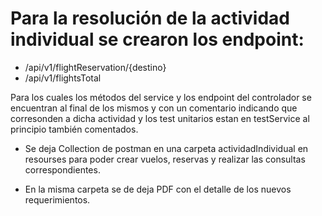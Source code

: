 # Para la resolución de la actividad individual se crearon los endpoint:

- /api/v1/flightReservation/{destino}
- /api/v1/flightsTotal

Para los cuales los métodos del service y los endpoint del controlador se encuentran al final de los mismos
y con un comentario indicando que corresonden a dicha actividad y los test unitarios estan en testService
al principio también comentados.

- Se deja Collection de postman en una carpeta actividadIndividual en resourses para poder crear vuelos, 
reservas y realizar las consultas correspondientes.

- En la misma carpeta se de deja PDF con el detalle de los nuevos requerimientos.
